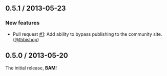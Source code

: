 ## 0.5.1 / 2013-05-23

### New features

* Pull request [#1][]: Add ability to bypass publishing to the community site. ([@thbishop][])


## 0.5.0 / 2013-05-20

The initial release, **BAM**!

<!--- The following link definition list is generated by PimpMyChangelog --->
[#1]: https://github.com/fnichol/emeril/issues/1
[@thbishop]: https://github.com/thbishop